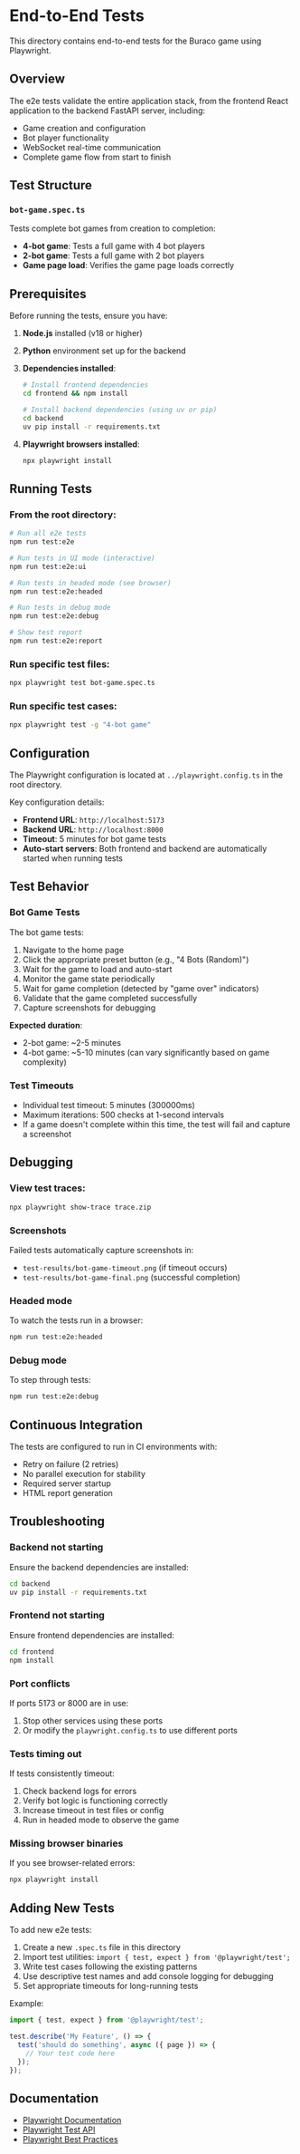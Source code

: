 # End-to-End Tests

This directory contains end-to-end tests for the Buraco game using Playwright.

## Overview

The e2e tests validate the entire application stack, from the frontend React application to the backend FastAPI server, including:

- Game creation and configuration
- Bot player functionality
- WebSocket real-time communication
- Complete game flow from start to finish

## Test Structure

### `bot-game.spec.ts`

Tests complete bot games from creation to completion:

- **4-bot game**: Tests a full game with 4 bot players
- **2-bot game**: Tests a full game with 2 bot players
- **Game page load**: Verifies the game page loads correctly

## Prerequisites

Before running the tests, ensure you have:

1. **Node.js** installed (v18 or higher)
2. **Python** environment set up for the backend
3. **Dependencies installed**:
   ```bash
   # Install frontend dependencies
   cd frontend && npm install

   # Install backend dependencies (using uv or pip)
   cd backend
   uv pip install -r requirements.txt
   ```

4. **Playwright browsers installed**:
   ```bash
   npx playwright install
   ```

## Running Tests

### From the root directory:

```bash
# Run all e2e tests
npm run test:e2e

# Run tests in UI mode (interactive)
npm run test:e2e:ui

# Run tests in headed mode (see browser)
npm run test:e2e:headed

# Run tests in debug mode
npm run test:e2e:debug

# Show test report
npm run test:e2e:report
```

### Run specific test files:

```bash
npx playwright test bot-game.spec.ts
```

### Run specific test cases:

```bash
npx playwright test -g "4-bot game"
```

## Configuration

The Playwright configuration is located at `../playwright.config.ts` in the root directory.

Key configuration details:

- **Frontend URL**: `http://localhost:5173`
- **Backend URL**: `http://localhost:8000`
- **Timeout**: 5 minutes for bot game tests
- **Auto-start servers**: Both frontend and backend are automatically started when running tests

## Test Behavior

### Bot Game Tests

The bot game tests:

1. Navigate to the home page
2. Click the appropriate preset button (e.g., "4 Bots (Random)")
3. Wait for the game to load and auto-start
4. Monitor the game state periodically
5. Wait for game completion (detected by "game over" indicators)
6. Validate that the game completed successfully
7. Capture screenshots for debugging

**Expected duration**:
- 2-bot game: ~2-5 minutes
- 4-bot game: ~5-10 minutes (can vary significantly based on game complexity)

### Test Timeouts

- Individual test timeout: 5 minutes (300000ms)
- Maximum iterations: 500 checks at 1-second intervals
- If a game doesn't complete within this time, the test will fail and capture a screenshot

## Debugging

### View test traces:

```bash
npx playwright show-trace trace.zip
```

### Screenshots

Failed tests automatically capture screenshots in:
- `test-results/bot-game-timeout.png` (if timeout occurs)
- `test-results/bot-game-final.png` (successful completion)

### Headed mode

To watch the tests run in a browser:

```bash
npm run test:e2e:headed
```

### Debug mode

To step through tests:

```bash
npm run test:e2e:debug
```

## Continuous Integration

The tests are configured to run in CI environments with:

- Retry on failure (2 retries)
- No parallel execution for stability
- Required server startup
- HTML report generation

## Troubleshooting

### Backend not starting

Ensure the backend dependencies are installed:

```bash
cd backend
uv pip install -r requirements.txt
```

### Frontend not starting

Ensure frontend dependencies are installed:

```bash
cd frontend
npm install
```

### Port conflicts

If ports 5173 or 8000 are in use:
1. Stop other services using these ports
2. Or modify the `playwright.config.ts` to use different ports

### Tests timing out

If tests consistently timeout:
1. Check backend logs for errors
2. Verify bot logic is functioning correctly
3. Increase timeout in test files or config
4. Run in headed mode to observe the game

### Missing browser binaries

If you see browser-related errors:

```bash
npx playwright install
```

## Adding New Tests

To add new e2e tests:

1. Create a new `.spec.ts` file in this directory
2. Import test utilities: `import { test, expect } from '@playwright/test';`
3. Write test cases following the existing patterns
4. Use descriptive test names and add console logging for debugging
5. Set appropriate timeouts for long-running tests

Example:

```typescript
import { test, expect } from '@playwright/test';

test.describe('My Feature', () => {
  test('should do something', async ({ page }) => {
    // Your test code here
  });
});
```

## Documentation

- [Playwright Documentation](https://playwright.dev)
- [Playwright Test API](https://playwright.dev/docs/api/class-test)
- [Playwright Best Practices](https://playwright.dev/docs/best-practices)
